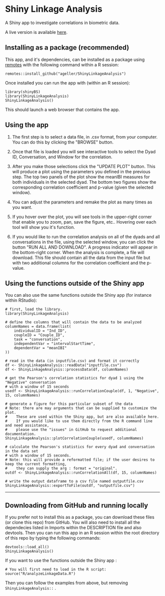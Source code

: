# Shiny Linkage Analysis

A Shiny app to investigate correlations in biometric data.

A live version is available [here](https://northwestern-linkage-analysis.shinyapps.io/LinkEx/).

## Installing as a package (recommended)
This app, and it's dependencies, can be installed as a package using [remotes](https://github.com/r-lib/remotes) with the following command within a R session:
```
remotes::install_github("ageller/ShinyLinkageAnalysis")
```

Once installed you can run the app with (within an R session):
```
library(shinyBS)
library(ShinyLinkageAnalysis)
ShinyLinkageAnalysis()
```

This should launch a web browser that contains the app.  

## Using the app

1. The first step is to select a data file, in .csv format, from your computer.  You can do this by clicking the "BROWSE" button.

2. Once that file is loaded you will see interactive tools to select the Dyad ID, Conversation, and Window for the correlation.  

3. After you make those selections click the "UPDATE PLOT" button.  This will produce a plot using the parameters you defined in the previous step.  The top two panels of the plot show the meanIBI measures for both individuals in the selected dyad.  The bottom two figures show the corresponding correlation coefficient and p-value (given the selected window).

4. You can adjust the parameters and remake the plot as many times as you want.

5. If you hover over the plot, you will see tools in the upper-right corner that enable you to zoom, pan, save the figure, etc..  Hovering over each tool will show you it's function.

6. If you would like to run the correlation analysis on all of the dyads and all conversations in the file, using the selected window, you can click the button "RUN ALL AND DOWNLOAD".  A progress indicator will appear in the bottom-right corner.  When the analysis is complete, a file will download.  This file should contain all the data from the input file but with two additional columns for the correlation coefficient and the p-value. 

## Using the functions outside of the Shiny app

You can also use the same functions outside the Shiny app (for instance within RStudio):

```
# first, load the library.
library(ShinyLinkageAnalysis)
```

```
# define the columns that will contain the data to be analyzed
columnNames = data.frame(list(
	individualID = "Ind_ID", 
	coupleID = "Couple_ID",
	task = "conversation", 
	independentVar = "intervalStartTime", 
	dependentVar = "meanIBI"
))
```

```
# read in the data (in inputfile.csv) and format it correctly
df <- ShinyLinkageAnalysis::readData("inputfile.csv") 
df <- ShinyLinkageAnalysis::processData(df, columnNames)
```

```
# get the Pearson's correlation statistics for dyad 1 using the "Negative" conversation 
# with a window of 15 seconds
usedf <- ShinyLinkageAnalysis::runCorrelationCouple(df, 1, "Negative", 15, columnNames) 
```

```
# generate a figure for this particular subset of the data 
# Note: there are may arguments that can be supplied to customize the plot.  
#    These are used within the Shiny app, but are also available here.  
#    If you would like to use them directly from the R command line and need assistance, 
#    please use the "issues" in GitHub to request additional documentation. 
ShinyLinkageAnalysis::plotCorrelationCouple(usedf, columnNames)  
```

```
# calculate the Pearson's statistics for every dyad and conversation in the data set 
# with a window of 15 seconds.
# Note: this will provide a reformatted file; if the user desires to keep the current formatting, 
#    they can supply the arg : format = "original".
outdf <- ShinyLinkageAnalysis::runCorrelationAll(df, 15, columnNames)
```

```
# write the output dataframe to a csv file named outputfile.csv
ShinyLinkageAnalysis::exportToFile(outdf, "outputfile.csv") 
```

---

## Downloading from GitHub and running locally

If you prefer not to install this as a package, you can download these files (or clone this repo) from GitHub.  You will also need to install all the dependecies listed in Imports within the DESCRIPTION file and also devtools.  Then you can run this app in an R session within the root directory of this repo by typing the following commands:

```
devtools::load_all()
ShinyLinkageAnalysis()
```

If you want to use the functions outside the Shiny app :

```
# You will first need to load in the R script:
source("R/analyzeLinkageData.R")
```

Then you can follow the examples from above, but removing `ShinyLinkageAnalysis::` .

